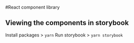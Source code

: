 #React component library

## Viewing the components in storybook

Install packages > `yarn`
Run storybook > `yarn storybook`